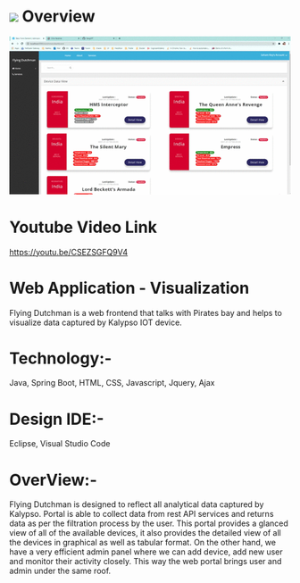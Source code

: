 # <img src="https://img.icons8.com/cotton/64/000000/wedding-gift.png"/> Overview
![github-small](https://github.com/GangOf7/WebApp/blob/master/Screen%20record.gif?raw=true)

# Youtube Video Link
https://youtu.be/CSEZSGFQ9V4

# Web Application - Visualization 
Flying Dutchman is a web frontend that talks with Pirates bay and helps to visualize data captured by Kalypso IOT device.

# Technology:-
Java, Spring Boot, HTML, CSS, Javascript, Jquery, Ajax

# Design IDE:-
Eclipse, Visual Studio Code

# OverView:-
Flying Dutchman is designed to reflect all analytical data captured by Kalypso. Portal is able to collect data from rest API services and returns data as per the filtration process by the user. This portal provides a glanced view of all of the available devices, it also provides the detailed view of all the devices in graphical as well as tabular format. On the other hand, we have a very efficient admin panel where we can add device, add new user and monitor their activity closely. This way the web portal brings user and admin under the same roof.
